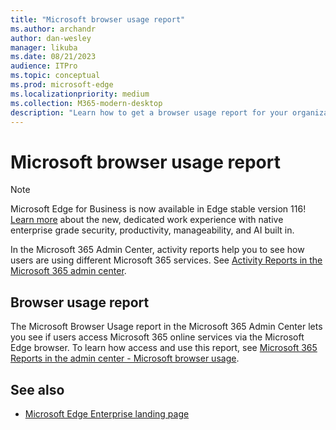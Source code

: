 ```yaml
---
title: "Microsoft browser usage report"
ms.author: archandr
author: dan-wesley
manager: likuba
ms.date: 08/21/2023
audience: ITPro
ms.topic: conceptual
ms.prod: microsoft-edge
ms.localizationpriority: medium
ms.collection: M365-modern-desktop
description: "Learn how to get a browser usage report for your organization."
---
```


# Microsoft browser usage report

> [!NOTE]
> Microsoft Edge for Business is now available in Edge stable version 116! [Learn more](https://techcommunity.microsoft.com/t5/microsoft-edge-insider/microsoft-edge-for-business-faq/ba-p/3891837) about the new, dedicated work experience with native enterprise grade security, productivity, manageability, and AI built in.

In the Microsoft 365 Admin Center, activity reports help you to see how users are using different Microsoft 365 services. See [Activity Reports in the Microsoft 365 admin center](/microsoft-365/admin/activity-reports/activity-reports).

## Browser usage report

The Microsoft Browser Usage report in the Microsoft 365 Admin Center lets you see if users access Microsoft 365 online services via the Microsoft Edge browser. To learn how access and use this report, see [Microsoft 365 Reports in the admin center - Microsoft browser usage](/microsoft-365/admin/activity-reports/browser-usage-report).

## See also

- [Microsoft Edge Enterprise landing page](https://aka.ms/EdgeEnterprise)
